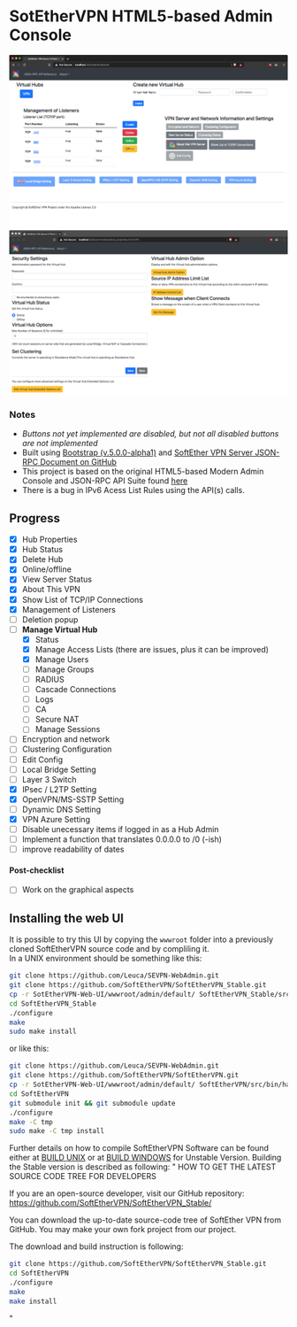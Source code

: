 # SotEtherVPN HTML5-based Admin Console
![](default.png)
![](hub-settings.png)
### Notes
  - *Buttons not yet implemented are disabled, but not all disabled buttons are not implemented*
  - Built using [Bootstrap (v.5.0.0-alpha1)](https://github.com/twbs/bootstrap) and [SoftEther VPN Server JSON-RPC Document on GitHub](https://github.com/SoftEtherVPN/SoftEtherVPN/tree/master/developer_tools/vpnserver-jsonrpc-clients/)
  - This project is based on the original HTML5-based Modern Admin Console and JSON-RPC API Suite found [here](https://github.com/SoftEtherVPN/SoftEtherVPN/tree/master/src/bin/hamcore/wwwroot/admin)
  - There is a bug in IPv6 Acess List Rules using the API(s) calls.
## Progress
  - [x] Hub Properties
  - [x] Hub Status
  - [x] Delete Hub
  - [x] Online/offline
  - [x] View Server Status
  - [x] About This VPN
  - [x] Show List of TCP/IP Connections
  - [x] Management of Listeners
  - [ ] Deletion popup
  - [ ] **Manage Virtual Hub**
    - [x] Status
    - [x] Manage Access Lists (there are issues, plus it can be improved)
    - [x] Manage Users
    - [ ] Manage Groups
    - [ ] RADIUS
    - [ ] Cascade Connections
    - [ ] Logs
    - [ ] CA
    - [ ] Secure NAT
    - [ ] Manage Sessions
  - [ ] Encryption and network
  - [ ] Clustering Configuration
  - [ ] Edit Config
  - [ ] Local Bridge Setting
  - [ ] Layer 3 Switch
  - [x] IPsec / L2TP Setting
  - [x] OpenVPN/MS-SSTP Setting
  - [ ] Dynamic DNS Setting
  - [x] VPN Azure Setting
  - [ ] Disable unecessary items if logged in as a Hub Admin
  - [ ] Implement a function that translates 0.0.0.0 to /0 (-ish)
  - [ ] improve readability of dates
#### Post-checklist
  - [ ] Work on the graphical aspects
## Installing the web UI
It is possible to try this UI by copying the ```wwwroot``` folder into a previously cloned SoftEtherVPN source code and by compliling it.<br>
In a UNIX environment should be something like this:
```bash
git clone https://github.com/Leuca/SEVPN-WebAdmin.git
git clone https://github.com/SoftEtherVPN/SoftEtherVPN_Stable.git
cp -r SotEtherVPN-Web-UI/wwwroot/admin/default/ SoftEtherVPN_Stable/src/bin/hamcore/wwwroot/admin
cd SoftEtherVPN_Stable
./configure
make
sudo make install
```

or like this:

```bash
git clone https://github.com/Leuca/SEVPN-WebAdmin.git
git clone https://github.com/SoftEtherVPN/SoftEtherVPN.git
cp -r SotEtherVPN-Web-UI/wwwroot/admin/default/ SoftEtherVPN/src/bin/hamcore/wwwroot/admin
cd SoftEtherVPN
git submodule init && git submodule update
./configure
make -C tmp
sudo make -C tmp install
```
Further details on how to compile SoftEtherVPN Software can be found either at [BUILD UNIX](https://github.com/SoftEtherVPN/SoftEtherVPN/blob/master/src/BUILD_UNIX.md) or at [BUILD WINDOWS](https://github.com/SoftEtherVPN/SoftEtherVPN/blob/master/src/BUILD_WINDOWS.md) for Unstable Version.
Building the Stable version is described as following:
"
HOW TO GET THE LATEST SOURCE CODE TREE FOR DEVELOPERS

If you are an open-source developer, visit our GitHub repository:
https://github.com/SoftEtherVPN/SoftEtherVPN_Stable/

You can download the up-to-date source-code tree of SoftEther VPN
from GitHub. You may make your own fork project from our project.

The download and build instruction is following:
```bash
git clone https://github.com/SoftEtherVPN/SoftEtherVPN_Stable.git
cd SoftEtherVPN
./configure
make
make install
```
"
